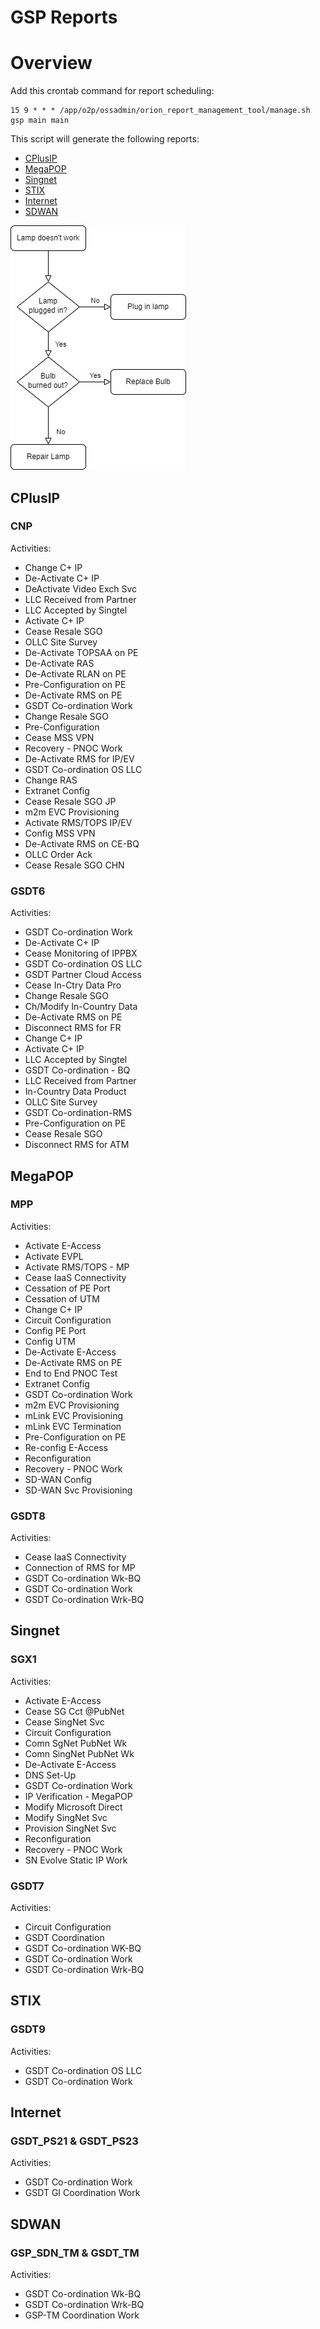 # GSP Reports

# Overview

Add this crontab command for report scheduling:

    15 9 * * * /app/o2p/ossadmin/orion_report_management_tool/manage.sh gsp main main

This script will generate the following reports:

- [CPlusIP](#cplusip)
- [MegaPOP](#megapop)
- [Singnet](#singnet)
- [STIX](#stix)
- [Internet](#internet)
- [SDWAN](#sdwan)

![Test](resource/main_flow.jpg)

## CPlusIP

### CNP

Activities:

- Change C+ IP
- De-Activate C+ IP
- DeActivate Video Exch Svc
- LLC Received from Partner
- LLC Accepted by Singtel
- Activate C+ IP
- Cease Resale SGO
- OLLC Site Survey
- De-Activate TOPSAA on PE
- De-Activate RAS
- De-Activate RLAN on PE
- Pre-Configuration on PE
- De-Activate RMS on PE
- GSDT Co-ordination Work
- Change Resale SGO
- Pre-Configuration
- Cease MSS VPN
- Recovery - PNOC Work
- De-Activate RMS for IP/EV
- GSDT Co-ordination OS LLC
- Change RAS
- Extranet Config
- Cease Resale SGO JP
- m2m EVC Provisioning
- Activate RMS/TOPS IP/EV
- Config MSS VPN
- De-Activate RMS on CE-BQ
- OLLC Order Ack
- Cease Resale SGO CHN

### GSDT6

Activities:

- GSDT Co-ordination Work
- De-Activate C+ IP
- Cease Monitoring of IPPBX
- GSDT Co-ordination OS LLC
- GSDT Partner Cloud Access
- Cease In-Ctry Data Pro
- Change Resale SGO
- Ch/Modify In-Country Data
- De-Activate RMS on PE
- Disconnect RMS for FR
- Change C+ IP
- Activate C+ IP
- LLC Accepted by Singtel
- GSDT Co-ordination - BQ
- LLC Received from Partner
- In-Country Data Product
- OLLC Site Survey
- GSDT Co-ordination-RMS
- Pre-Configuration on PE
- Cease Resale SGO
- Disconnect RMS for ATM

## MegaPOP

### MPP

Activities:

- Activate E-Access
- Activate EVPL
- Activate RMS/TOPS - MP
- Cease IaaS Connectivity
- Cessation of PE Port
- Cessation of UTM
- Change C+ IP
- Circuit Configuration
- Config PE Port
- Config UTM
- De-Activate E-Access
- De-Activate RMS on PE
- End to End PNOC Test
- Extranet Config
- GSDT Co-ordination Work
- m2m EVC Provisioning
- mLink EVC Provisioning
- mLink EVC Termination
- Pre-Configuration on PE
- Re-config E-Access
- Reconfiguration
- Recovery - PNOC Work
- SD-WAN Config
- SD-WAN Svc Provisioning

### GSDT8

Activities:

- Cease IaaS Connectivity
- Connection of RMS for MP
- GSDT Co-ordination Wk-BQ
- GSDT Co-ordination Work
- GSDT Co-ordination Wrk-BQ

## Singnet

### SGX1

Activities:

- Activate E-Access
- Cease SG Cct @PubNet
- Cease SingNet Svc
- Circuit Configuration
- Comn SgNet PubNet Wk
- Comn SingNet PubNet Wk
- De-Activate E-Access
- DNS Set-Up
- GSDT Co-ordination Work
- IP Verification - MegaPOP
- Modify Microsoft Direct
- Modify SingNet Svc
- Provision SingNet Svc
- Reconfiguration
- Recovery - PNOC Work
- SN Evolve Static IP Work

### GSDT7

Activities:

- Circuit Configuration
- GSDT Coordination
- GSDT Co-ordination WK-BQ
- GSDT Co-ordination Work
- GSDT Co-ordination Wrk-BQ

## STIX

### GSDT9

Activities:

- GSDT Co-ordination OS LLC
- GSDT Co-ordination Work

## Internet

### GSDT_PS21 & GSDT_PS23

Activities:

- GSDT Co-ordination Work
- GSDT GI Coordination Work

## SDWAN

### GSP_SDN_TM & GSDT_TM

Activities:

- GSDT Co-ordination Wk-BQ
- GSDT Co-ordination Wrk-BQ
- GSP-TM Coordination Work
